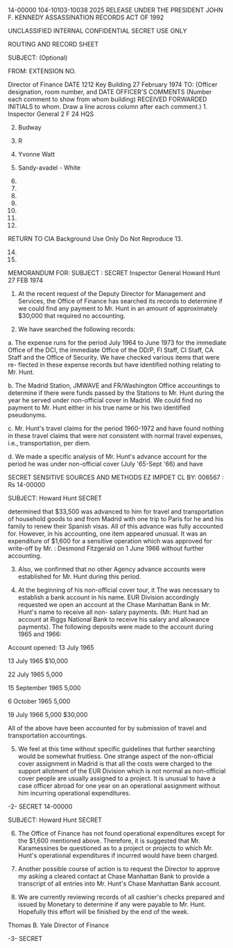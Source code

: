 14-00000
104-10103-10038 2025 RELEASE UNDER THE PRESIDENT JOHN F. KENNEDY ASSASSINATION RECORDS ACT OF 1992

UNCLASSIFIED INTERNAL CONFIDENTIAL SECRET
USE ONLY

ROUTING AND RECORD SHEET

SUBJECT: (Optional)

FROM: EXTENSION NO.

Director of Finance DATE
1212 Key Building 27 February 1974
TO: (Officer designation, room number, and DATE OFFICER'S COMMENTS (Number each comment to show from whom
building) RECEIVED FORWARDED INITIALS to whom. Draw a line across column after each comment.)
1.
Inspector General
2 F 24 HQS

2. Budway
3. R

4. Yvonne Watt
5. Sandy-avadel - White
6.
7.

8.

9.

10.

11.

12.
RETURN TO CIA
Background Use Only
Do Not Reproduce
13.

14.

15.

MEMORANDUM FOR:
SUBJECT
:
SECRET
Inspector General
Howard Hunt
27 FEB 1974

1. At the recent request of the Deputy Director for
Management and Services, the Office of Finance has searched
its records to determine if we could find any payment to
Mr. Hunt in an amount of approximately $30,000 that required
no accounting.

2. We have searched the following records:

a. The expense runs for the period July 1964 to
June 1973 for the immediate Office of the DCI,
the immediate Office of the DD/P, FI Staff,
CI Staff, CA Staff and the Office of Security.
We have checked various items that were re-
flected in these expense records but have
identified nothing relating to Mr. Hunt.

b. The Madrid Station, JMWAVE and FR/Washington
Office accountings to determine if there were
funds passed by the Stations to Mr. Hunt during
the year he served under non-official cover in
Madrid. We could find no payment to Mr. Hunt
either in his true name or his two identified
pseudonyms.

c. Mr. Hunt's travel claims for the period
1960-1972 and have found nothing in these
travel claims that were not consistent with
normal travel expenses, i.e., transportation,
per diem.

d. We made a specific analysis of Mr. Hunt's
advance account for the period he was under
non-official cover (July '65-Sept '66) and have

SECRET SENSITIVE SOURCES AND METHODS
EZ IMPDET
CL BY: 006567
:
Rs
14-00000

SUBJECT: Howard Hunt
SECRET

determined that $33,500 was advanced to him
for travel and transportation of household
goods to and from Madrid with one trip to
Paris for he and his family to renew their
Spanish visas. All of this advance was fully
accounted for. However, in his accounting,
one item appeared unusual. It was an
expenditure of $1,600 for a sensitive
operation which was approved for write-off by Mr.
:
Desmond Fitzgerald on 1 June 1966 without
further accounting.

3. Also, we confirmed that no other Agency advance accounts
were established for Mr. Hunt during this period.

4. At the beginning of his non-official cover tour, it
The
was necessary to establish a bank account in his name.
EUR Division accordingly requested we open an account at the
Chase Manhattan Bank in Mr. Hunt's name to receive all non-
salary payments. (Mr. Hunt had an account at Riggs National
Bank to receive his salary and allowance payments). The
following deposits were made to the account during 1965 and
1966:

Account opened: 13 July 1965

13 July 1965 $10,000

22 July 1965 5,000

15 September 1965 5,000

6 October 1965 5,000

19 July 1966 5,000
$30,000

All of the above have been accounted for by submission
of travel and transportation accountings.

5. We feel at this time without specific guidelines that
further searching would be somewhat fruitless. One strange
aspect of the non-official cover assignment in Madrid is that
all the costs were charged to the support allotment of the
EUR Division which is not normal as non-official cover people
are usually assigned to a project. It is unusual to have a
case officer abroad for one year on an operational assignment
without him incurring operational expenditures.

-2-
SECRET
14-00000

SUBJECT: Howard Hunt
SECRET

6. The Office of Finance has not found operational
expenditures except for the $1,600 mentioned above.
Therefore, it is suggested that Mr. Karamessines be questioned
as to a project or projects to which Mr. Hunt's operational
expenditures if incurred would have been charged.

7. Another possible course of action is to request the
Director to approve my asking a cleared contact at Chase
Manhattan Bank to provide a transcript of all entries into
Mr. Hunt's Chase Manhattan Bank account.

8. We are currently reviewing records of all cashier's
checks prepared and issued by Monetary to determine if any
were payable to Mr. Hunt. Hopefully this effort will be
finished by the end of the week.

Thomas B. Yale
Director of Finance

-3-
SECRET

